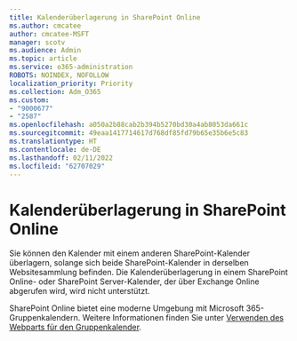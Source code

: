 ```yaml
---
title: Kalenderüberlagerung in SharePoint Online
ms.author: cmcatee
author: cmcatee-MSFT
manager: scotv
ms.audience: Admin
ms.topic: article
ms.service: o365-administration
ROBOTS: NOINDEX, NOFOLLOW
localization_priority: Priority
ms.collection: Adm_O365
ms.custom:
- "9000677"
- "2587"
ms.openlocfilehash: a050a2b88cab2b394b5270bd30a4ab8053da661c
ms.sourcegitcommit: 49eaa1417714617d768df85fd79b65e35b6e5c83
ms.translationtype: HT
ms.contentlocale: de-DE
ms.lasthandoff: 02/11/2022
ms.locfileid: "62707029"
---
```

# <a name="sharepoint-online-calendar-overlay"></a>Kalenderüberlagerung in SharePoint Online

Sie können den Kalender mit einem anderen SharePoint-Kalender überlagern, solange sich beide SharePoint-Kalender in derselben Websitesammlung befinden. Die Kalenderüberlagerung in einem SharePoint Online- oder SharePoint Server-Kalender, der über Exchange Online abgerufen wird, wird nicht unterstützt.

SharePoint Online bietet eine moderne Umgebung mit Microsoft 365-Gruppenkalendern. Weitere Informationen finden Sie unter [Verwenden des Webparts für den Gruppenkalender](https://support.microsoft.com/office/use-the-group-calendar-web-part-eaf3c04d-5699-48cb-8b5e-3caa887d51ce).
